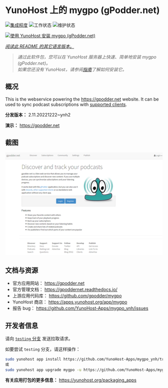 <!--
注意：此 README 由 <https://github.com/YunoHost/apps/tree/master/tools/readme_generator> 自动生成
请勿手动编辑。
-->

# YunoHost 上的 mygpo (gPodder.net)

[![集成程度](https://dash.yunohost.org/integration/mygpo.svg)](https://ci-apps.yunohost.org/ci/apps/mygpo/) ![工作状态](https://ci-apps.yunohost.org/ci/badges/mygpo.status.svg) ![维护状态](https://ci-apps.yunohost.org/ci/badges/mygpo.maintain.svg)

[![使用 YunoHost 安装 mygpo (gPodder.net)](https://install-app.yunohost.org/install-with-yunohost.svg)](https://install-app.yunohost.org/?app=mygpo)

*[阅读此 README 的其它语言版本。](./ALL_README.md)*

> *通过此软件包，您可以在 YunoHost 服务器上快速、简单地安装 mygpo (gPodder.net)。*  
> *如果您还没有 YunoHost，请参阅[指南](https://yunohost.org/install)了解如何安装它。*

## 概况

This is the webservice powering the https://gpodder.net website. It can be used to sync podcast subscriptions with [supported clients](https://gpoddernet.readthedocs.io/en/latest/user/clients.html).


**分发版本：** 2.11.20221222~ynh2

**演示：** <https://gpodder.net>

## 截图

![mygpo (gPodder.net) 的截图](./doc/screenshots/screenshot1.png)

## 文档与资源

- 官方应用网站： <https://gpodder.net>
- 官方管理文档： <https://gpoddernet.readthedocs.io/>
- 上游应用代码库： <https://github.com/gpodder/mygpo>
- YunoHost 商店： <https://apps.yunohost.org/app/mygpo>
- 报告 bug： <https://github.com/YunoHost-Apps/mygpo_ynh/issues>

## 开发者信息

请向 [`testing` 分支](https://github.com/YunoHost-Apps/mygpo_ynh/tree/testing) 发送拉取请求。

如要尝试 `testing` 分支，请这样操作：

```bash
sudo yunohost app install https://github.com/YunoHost-Apps/mygpo_ynh/tree/testing --debug
或
sudo yunohost app upgrade mygpo -u https://github.com/YunoHost-Apps/mygpo_ynh/tree/testing --debug
```

**有关应用打包的更多信息：** <https://yunohost.org/packaging_apps>
